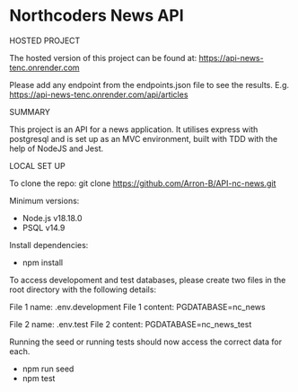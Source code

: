 # Northcoders News API

HOSTED PROJECT

The hosted version of this project can be found at: https://api-news-tenc.onrender.com

Please add any endpoint from the endpoints.json file to see the results.
E.g. https://api-news-tenc.onrender.com/api/articles

SUMMARY

This project is an API for a news application. It utilises express with postgresql and is set up as an MVC environment, built with TDD with the help of NodeJS and Jest.

LOCAL SET UP

To clone the repo: git clone https://github.com/Arron-B/API-nc-news.git

Minimum versions:

- Node.js v18.18.0
- PSQL v14.9

Install dependencies:

- npm install

To access developoment and test databases, please create two files in the root directory with the following details:

File 1 name: .env.development
File 1 content: PGDATABASE=nc_news

File 2 name: .env.test
File 2 content: PGDATABASE=nc_news_test

Running the seed or running tests should now access the correct data for each.

- npm run seed
- npm test
